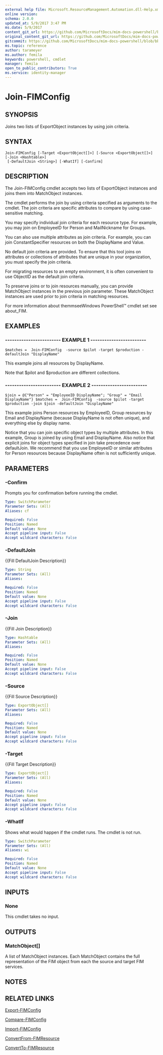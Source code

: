 ```yaml
---
external help file: Microsoft.ResourceManagement.Automation.dll-Help.xml
online version: 
schema: 2.0.0
updated_at: 5/9/2017 3:47 PM
ms.date: 5/9/2017
content_git_url: https://github.com/MicrosoftDocs/mim-docs-powershell/blob/live/mim-cmdlets/FIMAutomation/vlatest/Join-FIMConfig.md
original_content_git_url: https://github.com/MicrosoftDocs/mim-docs-powershell/blob/live/mim-cmdlets/FIMAutomation/vlatest/Join-FIMConfig.md
gitcommit: https://github.com/MicrosoftDocs/mim-docs-powershell/blob/bba03e1e0b7bea04619c48b98278723b1a8fc13d/mim-cmdlets/FIMAutomation/vlatest/Join-FIMConfig.md
ms.topic: reference
author: tarameyer
ms.author: femila
keywords: powershell, cmdlet
manager: femila
open_to_public_contributors: True
ms.service: identity-manager
---
```


# Join-FIMConfig

## SYNOPSIS
Joins two lists of ExportObject instances by using join criteria.

## SYNTAX

```
Join-FIMConfig [-Target <ExportObject[]>] [-Source <ExportObject[]>] [-Join <Hashtable>]
 [-DefaultJoin <String>] [-WhatIf] [-Confirm]
```

## DESCRIPTION
The Join-FIMConfig cmdlet accepts two lists of ExportObject instances and joins them into MatchObject instances.

The cmdlet performs the join by using criteria specified as arguments to the cmdlet.
The join criteria are specific attributes to compare by using case-sensitive matching.

You may specify individual join criteria for each resource type.
For example, you may join on EmployeeID for Person and MailNickname for Groups.

You can also use multiple attributes as join criteria.
For example, you can join ConstantSpecifier resources on both the DisplayName and Value.

No default join criteria are provided.
To ensure that this tool joins on attributes or collections of attributes that are unique in your organization, you must specify the join criteria.

For migrating resources to an empty environment, it is often convenient to use ObjectID as the default join criteria.

To preserve joins or to join resources manually, you can provide MatchObject instances in the previous join parameter.
These MatchObject instances are used prior to join criteria in matching resources.

For more information about themmseeWindows PowerShell™ cmdlet set see about_FIM.

## EXAMPLES

### ------------------------ EXAMPLE 1 ------------------------
```
$matches =  Join-FIMConfig  -source $pilot -target $production -defaultJoin "DisplayName"
```

This example joins all resources by DisplayName.

Note that $pilot and $production are different collections.

### ------------------------ EXAMPLE 2 ------------------------
```
$join = @{"Person" = "EmployeeID DisplayName"; "Group" = "Email DisplayName"} $matches =  Join-FIMConfig  -source $pilot -target $production -join $join -defaultJoin "DisplayName"
```

This example joins Person resources by EmployeeID, Group resources by Email and DisplayName (because DisplayName is not often unique), and everything else by display name.

Notice that you can join specific object types by multiple attributes.
In this example, Group is joined by using Email and DisplayName.
Also notice that explicit joins for object types specified in join take precedence over defaultJoin.
We recommend that you use EmployeeID or similar attributes for Person resources because DisplayName often is not sufficiently unique.

## PARAMETERS

### -Confirm
Prompts you for confirmation before running the cmdlet.

```yaml
Type: SwitchParameter
Parameter Sets: (All)
Aliases: cf

Required: False
Position: Named
Default value: None
Accept pipeline input: False
Accept wildcard characters: False
```

### -DefaultJoin
{{Fill DefaultJoin Description}}

```yaml
Type: String
Parameter Sets: (All)
Aliases: 

Required: False
Position: Named
Default value: None
Accept pipeline input: False
Accept wildcard characters: False
```

### -Join
{{Fill Join Description}}

```yaml
Type: Hashtable
Parameter Sets: (All)
Aliases: 

Required: False
Position: Named
Default value: None
Accept pipeline input: False
Accept wildcard characters: False
```

### -Source
{{Fill Source Description}}

```yaml
Type: ExportObject[]
Parameter Sets: (All)
Aliases: 

Required: False
Position: Named
Default value: None
Accept pipeline input: False
Accept wildcard characters: False
```

### -Target
{{Fill Target Description}}

```yaml
Type: ExportObject[]
Parameter Sets: (All)
Aliases: 

Required: False
Position: Named
Default value: None
Accept pipeline input: False
Accept wildcard characters: False
```

### -WhatIf
Shows what would happen if the cmdlet runs.
The cmdlet is not run.

```yaml
Type: SwitchParameter
Parameter Sets: (All)
Aliases: wi

Required: False
Position: Named
Default value: None
Accept pipeline input: False
Accept wildcard characters: False
```

## INPUTS

### None
This cmdlet takes no input.

## OUTPUTS

### MatchObject[]
A list of MatchObject instances.
Each MatchObject contains the full representation of the FIM object from each the source and target FIM services.

## NOTES

## RELATED LINKS

[Export-FIMConfig]()

[Compare-FIMConfig]()

[Import-FIMConfig]()

[ConvertFrom-FIMResource]()

[ConvertTo-FIMResource]()

